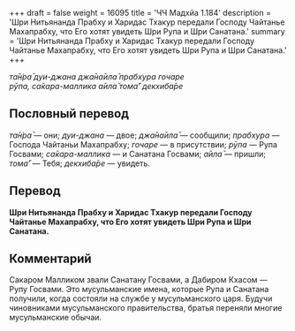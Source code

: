 +++
draft = false
weight = 16095
title = 'ЧЧ Мадхйа 1.184'
description = 'Шри Нитьянанда Прабху и Харидас Тхакур передали Господу Чайтанье Махапрабху, что Его хотят увидеть Шри Рупа и Шри Санатана.'
summary = 'Шри Нитьянанда Прабху и Харидас Тхакур передали Господу Чайтанье Махапрабху, что Его хотят увидеть Шри Рупа и Шри Санатана.'
+++

_та̄н̇ра̄ дуи-джана джа̄на̄ила̄ прабхура гочаре  
рӯпа, са̄кара-маллика а̄ила̄ тома̄’ декхиба̄ре_

## Пословный перевод

_та̄н̇ра̄_ — они; _дуи_\-_джана_ — двое; _джа̄на̄ила̄_ — сообщили; _прабхура_ — Господа Чайтаньи Махапрабху; _гочаре_ — в присутствии; _рӯпа_ — Рупа Госвами; _са̄кара_\-_маллика_ — и Санатана Госвами; _а̄ила̄_ — пришли; _тома̄’_ — Тебя; _декхиба̄ре_ — увидеть.

## Перевод

**Шри Нитьянанда Прабху и Харидас Тхакур передали Господу Чайтанье Махапрабху, что Его хотят увидеть Шри Рупа и Шри Санатана.**

## Комментарий

Сакаром Малликом звали Санатану Госвами, а Дабиром Кхасом — Рупу Госвами. Это мусульманские имена, которые Рупа и Санатана получили, когда состояли на службе у мусульманского царя. Будучи чиновниками мусульманского правительства, братья переняли многие мусульманские обычаи.
